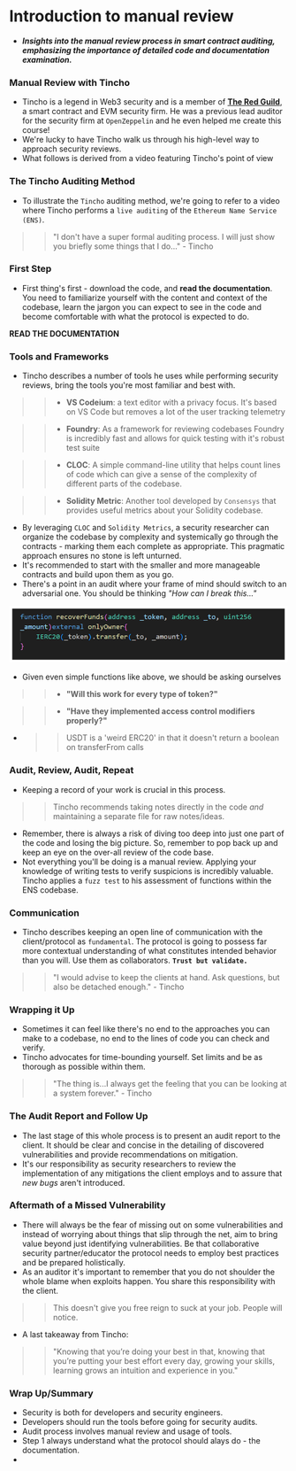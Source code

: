 # Introduction to manual review
- ***Insights into the manual review process in smart contract auditing, emphasizing the importance of detailed code and documentation examination.***

### Manual Review with Tincho
- Tincho is a legend in Web3 security and is a member of **[The Red Guild](https://theredguild.org/)**, a smart contract and EVM security firm. He was a previous lead auditor for the security firm at `OpenZeppelin` and he even helped me create this course!
- We're lucky to have Tincho walk us through his high-level way to approach security reviews.
- What follows is derived from a video featuring Tincho's point of view

### The Tincho Auditing Method
- To illustrate the `Tincho` auditing method, we're going to refer to a video where Tincho performs a `live auditing` of the `Ethereum Name Service (ENS)`.

>> "I don't have a super formal auditing process. I will just show you briefly some things that I do..." - Tincho

### First Step
- First thing's first - download the code, and **read the documentation**. You need to familiarize yourself with the content and context of the codebase, learn the jargon you can expect to see in the code and become comfortable with what the protocol is expected to do.

**READ THE DOCUMENTATION**

### Tools and Frameworks
- Tincho describes a number of tools he uses while performing security reviews, bring the tools you're most familiar and best with.

>> * **VS Codeium**: a text editor with a privacy focus. It's based on VS Code but removes a lot of the user tracking telemetry

>> * **Foundry**: As a framework for reviewing codebases Foundry is incredibly fast and allows for quick testing with it's robust test suite

>> * **CLOC**: A simple command-line utility that helps count lines of code which can give a sense of the complexity of different parts of the codebase.

>> * **Solidity Metric**: Another tool developed by `Consensys` that provides useful metrics about your Solidity codebase.

- By leveraging `CLOC` and `Solidity Metrics`, a security researcher can organize the codebase by complexity and systemically go through the contracts - marking them each complete as appropriate. This pragmatic approach ensures no stone is left unturned.
- It's recommended to start with the smaller and more manageable contracts and build upon them as you go.
- There's a point in an audit where your frame of mind should switch to an adversarial one. You should be thinking _"How can I break this..."_

![alt text](<Images/image copy 2.png>)

- Given even simple functions like above, we should be asking ourselves

>> * **"Will this work for every type of token?"**

>> * **"Have they implemented access control modifiers properly?"**

- >> USDT is a 'weird ERC20' in that it doesn't return a boolean on transferFrom calls

### Audit, Review, Audit, Repeat
- Keeping a record of your work is crucial in this process.

>> Tincho recommends taking notes directly in the code _and_ maintaining a separate file for raw notes/ideas.

- Remember, there is always a risk of diving too deep into just one part of the code and losing the big picture. So, remember to pop back up and keep an eye on the over-all review of the code base.
- Not everything you'll be doing is a manual review. Applying your knowledge of writing tests to verify suspicions is incredibly valuable. Tincho applies a `fuzz test` to his assessment of functions within the ENS codebase.

### Communication
- Tincho describes keeping an open line of communication with the client/protocol as `fundamental`. The protocol is going to possess far more contextual understanding of what constitutes intended behavior than you will. Use them as collaborators. **`Trust but validate.`**

>> "I would advise to keep the clients at hand. Ask questions, but also be detached enough." - Tincho

### Wrapping it Up
- Sometimes it can feel like there's no end to the approaches you can make to a codebase, no end to the lines of code you can check and verify.
- Tincho advocates for time-bounding yourself. Set limits and be as thorough as possible within them.

>> "The thing is...I always get the feeling that you can be looking at a system forever." - Tincho

### The Audit Report and Follow Up
- The last stage of this whole process is to present an audit report to the client. It should be clear and concise in the detailing of discovered vulnerabilities and provide recommendations on mitigation.
- It's our responsibility as security researchers to review the implementation of any mitigations the client employs and to assure that _new bugs_ aren't introduced.

### Aftermath of a Missed Vulnerability
- There will always be the fear of missing out on some vulnerabilities and instead of worrying about things that slip through the net, aim to bring value beyond just identifying vulnerabilities. Be that collaborative security partner/educator the protocol needs to employ best practices and be prepared holistically.
- As an auditor it's important to remember that you do not shoulder the whole blame when exploits happen. You share this responsibility with the client.

>> This doesn't give you free reign to suck at your job. People will notice.

- A last takeaway from Tincho:

>> "Knowing that you’re doing your best in that, knowing that you’re putting your best effort every day, growing your skills, learning grows an intuition and experience in you."

### Wrap Up/Summary
- Security is both for developers and security engineers.
- Developers should run the tools before going for security audits.
- Audit process involves manual review and usage of tools.
- Step 1 always understand what the protocol should alays do - the documentation.
- 